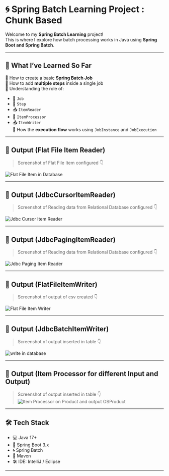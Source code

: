 # 🌀 Spring Batch Learning Project : Chunk Based 

Welcome to my **Spring Batch Learning** project!  
This is where I explore how batch processing works in Java using **Spring Boot and Spring Batch**.

---

## 🚀 What I’ve Learned So Far

🔹 How to create a basic **Spring Batch Job**  
🔹 How to add **multiple steps** inside a single job  
🔹 Understanding the role of:
- 🧩 `Job`
- 🧩 `Step`
- 📥 `ItemReader`
- 🔄 `ItemProcessor`
- 📤 `ItemWriter`  
🔹 How the **execution flow** works using `JobInstance` and `JobExecution`

---

## 📸 Output (Flat File Item Reader)

> Screenshot of Flat File Item  configured 👇

![Flat File Item in Database](https://github.com/user-attachments/assets/e8c461cc-5a81-4ed4-9df5-fa0c9ba4d4d0)

---

## 📸 Output (JdbcCursorItemReader)

> Screenshot of Reading data from Relational Database  configured 👇

![Jdbc Cursor Item Reader](https://github.com/user-attachments/assets/12ca2433-3e97-4c5c-89de-575c54289f1b)

---

## 📸 Output (JdbcPagingItemReader)

> Screenshot of Reading data from Relational Database  configured 👇

![Jdbc Paging Item Reader](https://github.com/user-attachments/assets/98da08b6-66fa-4f21-8c95-ad797951506e)

---

## 📸 Output (FlatFileItemWriter)

> Screenshot of output of csv created  👇

![Flat File Item Writer](https://github.com/user-attachments/assets/08a9884a-dc42-4a7b-92ef-44e8d4f86998)

---

## 📸 Output (JdbcBatchItemWriter)

> Screenshot of output inserted in table  👇

![write in database](https://github.com/user-attachments/assets/1ab74b5c-fb63-4331-9ca5-fb9bb66f613e)

---

## 📸 Output (Item Processor for different Input and Output)

> Screenshot of output inserted in table  👇
![Item Processor on Product and output OSProduct ](https://github.com/user-attachments/assets/c1c6f72b-1fd8-4c5f-a1ec-61c7eb0d1ad4)

---



## 🛠 Tech Stack

- 💻 Java 17+
- 🧩 Spring Boot 3.x
- 🌀 Spring Batch
- 🧪 Maven
- 🛠️ IDE: IntelliJ / Eclipse

---

